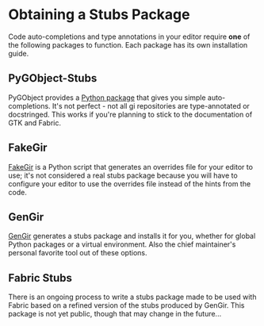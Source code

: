 # Obtaining a Stubs Package
Code auto-completions and type annotations in your editor require **one** of the following packages to function. Each package has its own installation guide.

## PyGObject-Stubs
PyGObject provides a [Python package](https://github.com/pygobject/pygobject-stubs) that gives you simple auto-completions. It's not perfect - not all gi repositories are type-annotated or docstringed. This works if you're planning to stick to the documentation of GTK and Fabric.

## FakeGir
[FakeGir](https://github.com/strycore/fakegir) is a Python script that generates an overrides file for your editor to use; it's not considered a real stubs package because you will have to configure your editor to use the overrides file instead of the hints from the code.

## GenGir
[GenGir](https://github.com/santiagocezar/gengir) generates a stubs package and installs it for you, whether for global Python packages or a virtual environment. Also the chief maintainer's personal favorite tool out of these options.

## Fabric Stubs
There is an ongoing process to write a stubs package made to be used with Fabric based on a refined version of the stubs produced by GenGir. This package is not yet public, though that may change in the future...
